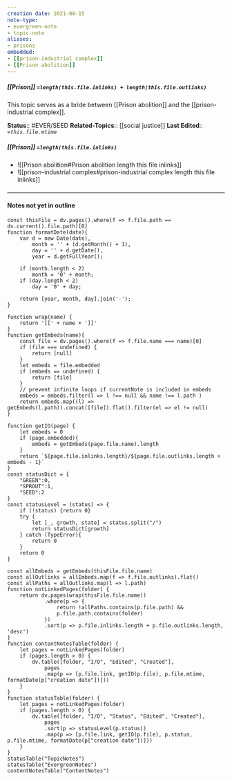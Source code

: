 ```yaml
---
creation date: 2021-08-15
note-type: 
- evergreen-note
- topic-note
aliases:
- prisons
embedded:
- [[prison-industrial complex]]
- [[Prison abolition]]
---
```

 
##### [[Prison]] `=length(this.file.inlinks) + length(this.file.outlinks)`

This topic serves as a bride between [[Prison abolition]] and the [[prison-industrial complex]].

**Status**:: #EVER/SEED 
**Related-Topics**:: [[social justice]]
**Last Edited**:: *`=this.file.mtime`*
##### [[Prison]] `=length(this.file.inlinks)` 
- ![[Prison abolition#Prison abolition length this file inlinks]]
- ![[prison-industrial complex#prison-industrial complex length this file inlinks]]

### <hr class="dataviews"/>

#### Notes not yet in outline
```dataviewjs
const thisFile = dv.pages().where(f => f.file.path == dv.current().file.path)[0]
function formatDate(date){
	var d = new Date(date),
		month = '' + (d.getMonth() + 1),
		day = '' + d.getDate(),
		year = d.getFullYear();

	if (month.length < 2) 
		month = '0' + month;
	if (day.length < 2) 
		day = '0' + day;

	return [year, month, day].join('-');
}

function wrap(name) {
	return '[[' + name + ']]'
}
function getEmbeds(name){
	const file = dv.pages().where(f => f.file.name === name)[0]
	if (file === undefined) {
		return [null]
	}
	let embeds = file.embedded
	if (embeds == undefined) {
		return [file]
	}
	// prevent infinite loops if currentNote is included in embeds
	embeds = embeds.filter(l => l !== null && name !== l.path )
	return embeds.map((l) => getEmbeds(l.path)).concat([file]).flat().filter(el => el != null)
}

function getIO(page) {
	let embeds = 0
	if (page.embedded){
		embeds = getEmbeds(page.file.name).length 
	}
	return `${page.file.inlinks.length}/${page.file.outlinks.length + embeds - 1}`
}
const statusDict = {
	"GREEN":0,
	"SPROUT":1,
	"SEED":2
}
const statusLevel = (status) => {
	if (!status) {return 0}
	try {
		let [_, growth, state] = status.split("/")
		return statusDict[growth]
	} catch (TypeError){
		return 0
	}
	return 0
}

const allEmbeds = getEmbeds(thisFile.file.name)
const allOutlinks = allEmbeds.map(f => f.file.outlinks).flat()
const allPaths = allOutlinks.map(l => l.path)
function notLinkedPages(folder) {
	return dv.pages(wrap(thisFile.file.name))
			.where(p => {
				return !allPaths.contains(p.file.path) && 
				p.file.path.contains(folder) 
			})
			.sort(p => p.file.inlinks.length + p.file.outlinks.length, 'desc')
}
function contentNotesTable(folder) {
	let pages = notLinkedPages(folder)
	if (pages.length > 0) {
		dv.table([folder, "I/O", "Edited", "Created"], 
			pages
			.map(p => [p.file.link, getIO(p.file), p.file.mtime, formatDate(p["creation date"])]))
	}
}
function statusTable(folder) {
	let pages = notLinkedPages(folder)
	if (pages.length > 0) {
		dv.table([folder, "I/O", "Status", "Edited", "Created"], 
			pages
			.sort(p => statusLevel(p.status))
			.map(p => [p.file.link, getIO(p.file), p.status, p.file.mtime, formatDate(p["creation date"])]))
	}
}
statusTable("TopicNotes")
statusTable("EvergreenNotes")
contentNotesTable("ContentNotes")
```
